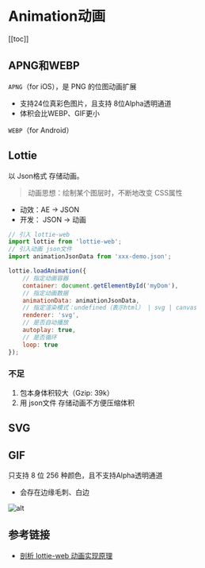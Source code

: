 
# Animation动画
[[toc]]

## APNG和WEBP
`APNG`（for iOS），是 PNG 的位图动画扩展
 - 支持24位真彩色图片，且支持 8位Alpha透明通道
 - 体积会比WEBP、GIF更小

`WEBP`（for Android）

## Lottie
以 Json格式 存储动画。
> 动画思想：绘制某个图层时，不断地改变 CSS属性

 - 动效：AE -> JSON
 - 开发： JSON -> 动画

```js
// 引入 lottie-web
import lottie from 'lottie-web';
// 引入动画 json文件
import animationJsonData from 'xxx-demo.json';

lottie.loadAnimation({
    // 指定动画容器
    container: document.getElementById('myDom'),
    // 指定动画数据
    animationData: animationJsonData,
    // 指定渲染模式：undefined（表示html） | svg | canvas
    renderer: 'svg',
    // 是否自动播放
    autoplay: true,
    // 是否循环
    loop: true
});
```

### 不足
1. 包本身体积较大（Gzip: 39k）
2. 用 json文件 存储动画不方便压缩体积

## SVG

## GIF
只支持 8 位 256 种颜色，且不支持Alpha透明通道
 - 会存在边缘毛刺、白边

![alt](https://p5.music.126.net/obj/wo3DlcOGw6DClTvDisK1/5736661570/0473/0d3b/f005/c22a432f057f13bab80b7472e7e0e01f.png)

## 参考链接
 - [剖析 lottie-web 动画实现原理](https://mp.weixin.qq.com/s/yUrrXpZRs-fnlTLohPMLEQ)
